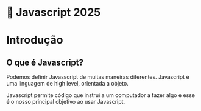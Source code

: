 # 🌸 Javascript 2025

# Introdução

## O que é Javascript?

Podemos definir Javasscript de muitas maneiras diferentes. Javascript é uma linguagem de high level, orientada a objeto.

Javascript permite código que instrui a um computador a fazer algo e esse é o nosso principal objetivo ao usar Javascript.
